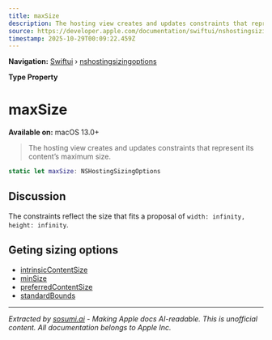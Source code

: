 ```yaml
---
title: maxSize
description: The hosting view creates and updates constraints that represent its content’s maximum size.
source: https://developer.apple.com/documentation/swiftui/nshostingsizingoptions/maxsize
timestamp: 2025-10-29T00:09:22.459Z
---
```


**Navigation:** [Swiftui](/documentation/swiftui) › [nshostingsizingoptions](/documentation/swiftui/nshostingsizingoptions)

**Type Property**

# maxSize

**Available on:** macOS 13.0+

> The hosting view creates and updates constraints that represent its content’s maximum size.

```swift
static let maxSize: NSHostingSizingOptions
```

## Discussion

The constraints reflect the size that fits a proposal of `width: infinity, height: infinity`.

## Geting sizing options

- [intrinsicContentSize](/documentation/swiftui/nshostingsizingoptions/intrinsiccontentsize)
- [minSize](/documentation/swiftui/nshostingsizingoptions/minsize)
- [preferredContentSize](/documentation/swiftui/nshostingsizingoptions/preferredcontentsize)
- [standardBounds](/documentation/swiftui/nshostingsizingoptions/standardbounds)

---

*Extracted by [sosumi.ai](https://sosumi.ai) - Making Apple docs AI-readable.*
*This is unofficial content. All documentation belongs to Apple Inc.*
